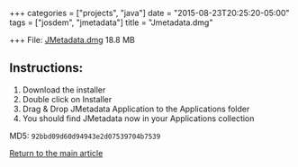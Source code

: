 +++
categories = ["projects", "java"]
date = "2015-08-23T20:25:20-05:00"
tags = ["josdem", "jmetadata"]
title = "Jmetadata.dmg"

+++
File: [JMetadata.dmg](http://josdem.io:8081/jmetadata-download-stats/downloader/downloadMacVersion) 18.8 MB

## Instructions:
1. Download the installer
2. Double click on Installer
3. Drag & Drop JMetadata Application to the Applications folder
4. You should find JMetadata now in your Applications collection

MD5: `92bbd09d60d94943e2d07539704b7539`

[Return to the main article](/jmetadata/jmetadata)

